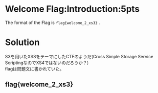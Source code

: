 # Welcome Flag:Introduction:5pts
The format of the Flag is `flag{welcome_2_xs3}` .  

# Solution
S3を用いたXSSをテーマにしたCTFのようだ(Cross Simple Storage Service ScriptingなのでXS4ではないのだろうか？)  
flagは問題文に書かれていた。  

## flag{welcome_2_xs3}